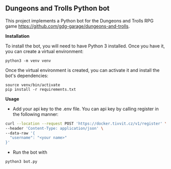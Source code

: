 
## Dungeons and Trolls Python bot
This project implements a Python bot for the Dungeons and Trolls RPG game https://github.com/gdg-garage/dungeons-and-trolls.

**Installation**

To install the bot, you will need to have Python 3 installed. Once you have it, you can create a virtual environment:

```
python3 -m venv venv
```

Once the virtual environment is created, you can activate it and install the bot's dependencies:

```
source venv/bin/activate
pip install -r requirements.txt
```

**Usage**

* Add your api key to the .env file. You can api key by calling register in the following manner:
```sh
curl --location --request POST 'https://docker.tivvit.cz/v1/register' \
--header 'Content-Type: application/json' \
--data-raw '{
  "username": "<your name>"
}'
```
* Run the bot with 
```
python3 bot.py
```
